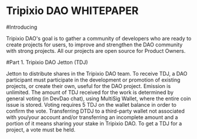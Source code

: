 
# Tripixio DAO WHITEPAPER

#Introducing

Tripixio DAO's goal is to gather a community of developers who are ready to create projects for users, to improve and strengthen the DAO community with strong projects. All our projects are open source for Product Owners.

#Part 1. Tripixio DAO Jetton (TDJ)

Jetton to distribute shares in the Tripixio DAO team. To receive TDJ, a DAO participant must participate in the development or promotion of existing projects, or create their own, useful for the DAO project. Emission is unlimited. The amount of TDJ received for the work is determined by general voting (in DevDao chat), using MultiSig Wallet, where the entire coin issue is stored. Voting requires 5 TDJ on the wallet balance in order to confirm the vote. Transferring DTDJ to a third-party wallet not associated with you/your account and/or transferring an incomplete amount and a portion of it means sharing your stake in Tripixio DAO. To get a TDJ for a project, a vote must be held.

#
